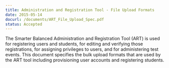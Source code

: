 ```yaml
---
title: Administration and Registration Tool - File Upload Formats
date: 2015-05-14
docurl: /documents/ART_File_Upload_Spec.pdf
status: Accepted
---
```

The Smarter Balanced Administration and Registration Tool (ART) is used for registering users and students, for editing and verifying those registrations, for assigning privileges to users, and for administering test events. This document specifies the bulk upload formats that are used by the ART tool including provisioning user accounts and registering students.